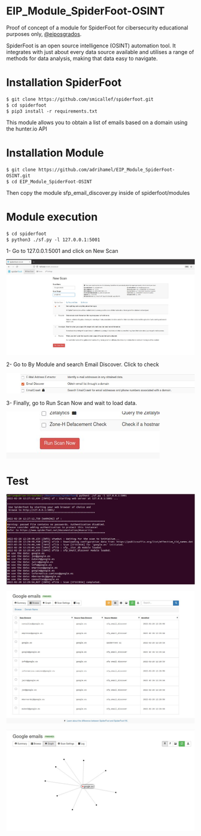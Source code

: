 # EIP_Module_SpiderFoot-OSINT

Proof of concept of a module for SpiderFoot for cibersecurity educational purposes only, <a href="https://eiposgrados.com/programas/master-en-ciberseguridad/">@eiposgrados</a>.


SpiderFoot is an open source intelligence (OSINT) automation tool. It integrates with just about every data source available and utilises a range of methods for data analysis, making that data easy to navigate.

# Installation SpiderFoot

```
$ git clone https://github.com/smicallef/spiderfoot.git
$ cd spiderfoot
$ pip3 install -r requirements.txt
```


This module allows you to obtain a list of emails based on a domain using the hunter.io API


# Installation Module
```
$ git clone https://github.com/adrihamel/EIP_Module_SpiderFoot-OSINT.git
$ cd EIP_Module_SpiderFoot-OSINT
```

Then copy the module sfp_email_discover.py inside of spiderfoot/modules

# Module execution

```
$ cd spiderfoot
$ python3 ./sf.py -l 127.0.0.1:5001
```

1- Go to 127.0.0.1:5001 and click on New Scan

![spiderfoot1](images/spiderfoot1.JPG)

2- Go to By Module and search Email Discover. Click to check

![spiderfoot2](images/spiderfoot2.JPG)

3- Finally, go to Run Scan Now and wait to load data.

![spiderfoot3](images/spiderfoot3.JPG)


# Test

![spiderfoot4](images/spiderfoot4.JPG)

![spiderfoot5](images/spiderfoot5.JPG)

![spiderfoot6](images/spiderfoot6.JPG)



